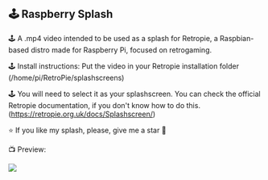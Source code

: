 ## 🕹️ Raspberry Splash

🕹️ A .mp4 video intended to be used as a splash for Retropie, a Raspbian-based distro made for Raspberry Pi, focused on retrogaming.

🕹️ Install instructions: Put the video in your Retropie installation folder (/home/pi/RetroPie/splashscreens)

🕹️ You will need to select it as your splashscreen. You can check the official Retropie documentation, if you don't know how to do this. (https://retropie.org.uk/docs/Splashscreen/)

⭐ If you like my splash, please, give me a star 💖

📺 Preview:

![ ](https://cdn.discordapp.com/attachments/757399971598434354/795331973370871838/Raspberry-Splashscreen.gif)

